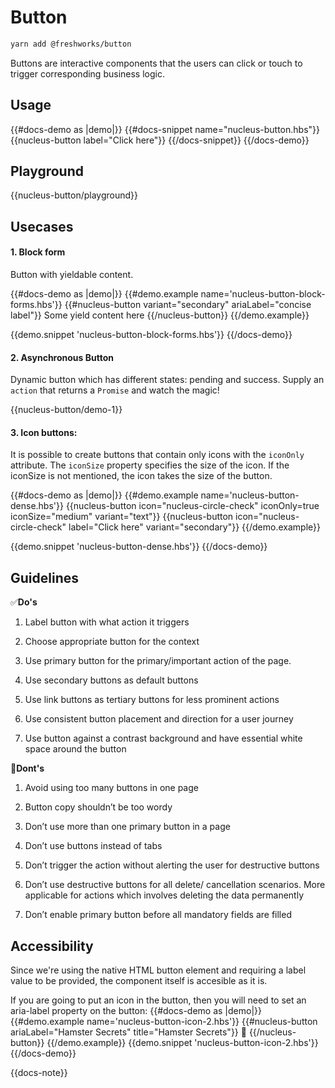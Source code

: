 # Button

```sh
yarn add @freshworks/button
```

Buttons are interactive components that the users can click or touch to trigger corresponding business logic.

## Usage

{{#docs-demo as |demo|}}
  {{#docs-snippet name="nucleus-button.hbs"}}
    {{nucleus-button label="Click here"}}
  {{/docs-snippet}}
{{/docs-demo}}

## Playground

{{nucleus-button/playground}}

## Usecases

#### 1. Block form
Button with yieldable content.

{{#docs-demo as |demo|}}
  {{#demo.example name='nucleus-button-block-forms.hbs'}}
    {{#nucleus-button variant="secondary" ariaLabel="concise label"}}
      Some yield content here
    {{/nucleus-button}}
  {{/demo.example}}

  {{demo.snippet 'nucleus-button-block-forms.hbs'}}
{{/docs-demo}}

#### 2. Asynchronous Button
Dynamic button which has different states: pending and success. Supply an `action` that returns a `Promise` and watch the magic!

{{nucleus-button/demo-1}}

#### 3. Icon buttons:
It is possible to create buttons that contain only icons with the `iconOnly` attribute.
The `iconSize` property specifies the size of the icon. If the iconSize is not mentioned, the icon takes the size of the button.

{{#docs-demo as |demo|}}
  {{#demo.example name='nucleus-button-dense.hbs'}}
    {{nucleus-button icon="nucleus-circle-check" iconOnly=true iconSize="medium"
      variant="text"}}
    {{nucleus-button icon="nucleus-circle-check" label="Click here" variant="secondary"}}
  {{/demo.example}}

  {{demo.snippet 'nucleus-button-dense.hbs'}}
{{/docs-demo}}




## Guidelines

✅**Do's**

1. Label button with what action it triggers

2. Choose appropriate button for the context

3. Use primary button for the primary/important action of the page.

4. Use secondary buttons as default buttons

5. Use link buttons as tertiary buttons for less prominent actions

6. Use consistent button placement and direction for a user journey

7. Use button against a contrast background and have essential white space around the button


🚫**Dont's**

1. Avoid using too many buttons in one page

2. Button copy shouldn’t be too wordy

3. Don’t use more than one primary button in a page

4. Don’t use buttons instead of tabs

5. Don’t trigger the action without alerting the user for destructive buttons

6. Don’t use destructive buttons for all delete/ cancellation scenarios. More applicable for actions which involves deleting the data permanently

7. Don’t enable primary button before all mandatory fields are filled

## Accessibility

Since we're using the native HTML button element and requiring a label value to be provided, the component itself is accesible as it is.

If you are going to put an icon in the button, then you will need to set an aria-label property on the button:
{{#docs-demo as |demo|}}
  {{#demo.example name='nucleus-button-icon-2.hbs'}}
    {{#nucleus-button  ariaLabel="Hamster Secrets" title="Hamster Secrets"}}
      🐹
    {{/nucleus-button}}
  {{/demo.example}}
  {{demo.snippet 'nucleus-button-icon-2.hbs'}}
{{/docs-demo}}

{{docs-note}}
